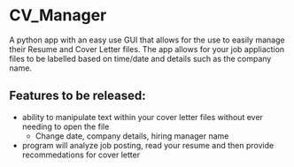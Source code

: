 # CV_Manager
A python app with an easy use GUI that allows for the use to easily manage their Resume and Cover Letter files.
The app allows for your job appliaction files to be labelled based on time/date and details such as the company name.

## Features to be released:
- ability to manipulate text within your cover letter files without ever needing to open the file
  - Change date, company details, hiring manager name
- program will analyze job posting, read your resume and then provide recommedations for cover letter
